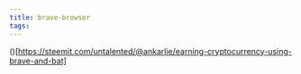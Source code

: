 ```yaml
---
title: brave-browser
tags:
---
```


()[https://steemit.com/untalented/@ankarlie/earning-cryptocurrency-using-brave-and-bat]